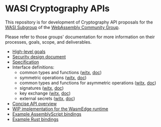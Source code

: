 # WASI Cryptography APIs

This repository is for development of Cryptography API proposals for the
[WASI Subgroup] of the [WebAssembly Community Group].

Please refer to those groups' documentation for more information on their
processes, goals, scope, and deliverables.

[WASI Subgroup]: https://github.com/WebAssembly/WASI
[WebAssembly Community Group]: https://www.w3.org/community/webassembly/

* [High-level goals](docs/HighLevelGoals.md)
* [Security design document](design/security.md)
* [Specification](docs/wasi-crypto.md)
* Interface definitions:
  * common types and functions ([witx](witx/codegen/wasi_ephemeral_crypto_common.witx), [doc](witx/codegen/wasi_ephemeral_crypto_common.md))
  * symmetric operations ([witx](witx/codegen/wasi_ephemeral_crypto_symmetric.witx), [doc](witx/codegen/wasi_ephemeral_crypto_symmetric.md))
  * common types and functions for asymmetric operations ([witx](witx/codegen/wasi_ephemeral_crypto_asymmetric_common.witx), [doc](witx/codegen/wasi_ephemeral_crypto_asymmetric_common.md))
  * signatures ([witx](witx/codegen/wasi_ephemeral_crypto_signatures.witx), [doc](witx/codegen/wasi_ephemeral_crypto_signatures.md))
  * key exchange ([witx](witx/codegen/wasi_ephemeral_crypto_kx.witx), [doc](witx/codegen/wasi_ephemeral_crypto_kx.md))
  * external secrets ([witx](witx/codegen/wasi_ephemeral_crypto_external_secrets.witx), [doc](witx/codegen/wasi_ephemeral_crypto_external_secrets.md))
* [Concise API overview](witx/codegen/wasi_ephemeral_crypto.txt)
* [WIP implementation for the WasmEdge runtime](https://github.com/WasmEdge/WasmEdge/issues/410)
* [Example AssemblyScript bindings](implementations/bindings/assemblyscript)
* [Example Rust bindings](implementations/bindings/rust)
